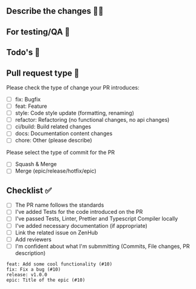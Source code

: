 ## Describe the changes ✍🏼
<!--
Summary of the changes and components affected by this PR in the codebase. (This shouldn't be a commit list or the issue description)
Ex:
- Refactor the order of the imports following the standard
- Add a new service that...
-->

## For testing/QA 🔎
<!--
Describe how to test the changes of this PR (Write this with QA in mind). Describe previous and new behaviour.
Ex:
- Run the App, go to the ... page and check ...
- Call the ... endpoint with the following params... Now it should return...
-->

## Todo's 📄 <!--(optional)-->
<!-- Link here any new issues that might've come up when developing this code. -->

## Pull request type 🧐
<!-- Please try to limit your pull request to one type, submit multiple pull requests if needed. -->
Please check the type of change your PR introduces:

- [ ] fix: Bugfix
- [ ] feat: Feature
- [ ] style: Code style update (formatting, renaming)
- [ ] refactor: Refactoring (no functional changes, no api changes)
- [ ] ci/build: Build related changes
- [ ] docs: Documentation content changes
- [ ] chore: Other (please describe)

Please select the type of commit for the PR

- [ ] Squash & Merge
- [ ] Merge (epic/release/hotfix/epic)

## Checklist ✅ <!--(Don't delete! This is a reminder for the PR creator)-->

- [ ] The PR name follows the standards
- [ ] I've added Tests for the code introduced on the PR
- [ ] I've passed Tests, Linter, Prettier and Typescript Compiler locally
- [ ] I've added necessary documentation (if appropriate)
- [ ] Link the related issue on ZenHub
- [ ] Add reviewers
- [ ] I'm confident about what I'm submmitting (Commits, File changes, PR description)

```
feat: Add some cool functionality (#10)
fix: Fix a bug (#10)
release: v1.0.0
epic: Title of the epic (#10)
```
